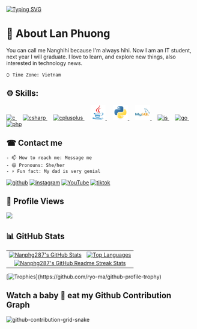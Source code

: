 [![Typing SVG](https://readme-typing-svg.herokuapp.com/?font=Righteous&color=eae1f5&size=60&center=true&vCenter=true&width=1000&height=100&lines=Hello+%F0%9F%91%8B+My+name+is+Lan+Phuong.;Nice+to+meet+you)](https://github.com/CodingAce123)

# 🙋 About Lan Phuong 
You can call me Nanghihi because I'm always hihi.
Now I am an IT student, next year I will graduate.
I love to learn, and explore new things, also interested in technology news.
```text
⌚︎ Time Zone: Vietnam
```
## ⚙ Skills:
<div align="left">
  <a href="https://www.cprogramming.com" target="_blank" rel="noreferrer"> <img src="https://raw.githubusercontent.com/arasgungore/arasgungore/main/icons/c.svg" alt="c" width="40" height="40" /> </a>
  &nbsp; &nbsp;
  <a href="" target="_blank" rel="noreferrer"> <img src="https://raw.githubusercontent.com/jmnote/z-icons/master/svg/csharp.svg" alt="csharp" width="40" height="40" /> </a>
  &nbsp; &nbsp;
  <a href="https://www.cplusplus.com" target="_blank" rel="noreferrer"> <img src="https://raw.githubusercontent.com/arasgungore/arasgungore/main/icons/cplusplus.svg" alt="cplusplus" width="40" height="40" /> </a>
  &nbsp; &nbsp;
  <a href="https://www.java.com" target="_blank" rel="noreferrer"> <img src="https://raw.githubusercontent.com/devicons/devicon/master/icons/java/java-original.svg" alt="java" width="40" height="40" /> </a>
  &nbsp; &nbsp;
  <a href="https://www.python.org" target="_blank" rel="noreferrer"> <img src="https://raw.githubusercontent.com/devicons/devicon/master/icons/python/python-original.svg" alt="python" width="40" height="40" /> </a>
  &nbsp; &nbsp;
  <a href="https://www.mysql.com" target="_blank" rel="noreferrer"> <img src="https://raw.githubusercontent.com/devicons/devicon/master/icons/mysql/mysql-original-wordmark.svg" alt="mysql" width="40" height="40" /> </a>
   &nbsp; &nbsp;
  <a href="" target="_blank" rel="noreferrer"> <img src="https://raw.githubusercontent.com/jmnote/z-icons/master/svg/javascript.svg" alt="js" width="40" height="40" /> </a>
    &nbsp; &nbsp;
  <a href="" target="_blank" rel="noreferrer"> <img src="https://raw.githubusercontent.com/jmnote/z-icons/master/svg/go.svg" alt="go" width="40" height="40" /> </a>
  &nbsp; &nbsp;
  <a href="" target="_blank" rel="noreferrer"> <img src="https://raw.githubusercontent.com/jmnote/z-icons/master/svg/php.svg" alt="php" width="40" height="40" /> </a>
</div>

## ☎ Contact me
```text
- 📫 How to reach me: Message me 
- 😄 Pronouns: She/her 
- ⚡ Fun fact: My dad is very genial 
```

[<img src='https://cdn.jsdelivr.net/npm/simple-icons@3.0.1/icons/github.svg' alt='github' height='30'>](https://github.com/nanphg287)
[<img src='https://cdn.jsdelivr.net/npm/simple-icons@3.0.1/icons/instagram.svg' alt='instagram' height='30'>](https://www.instagram.com/nanphg287/) 
[<img src='https://cdn.jsdelivr.net/npm/simple-icons@3.0.1/icons/youtube.svg' alt='YouTube' height='30'>](https://www.youtube.com/channel/nanphghihi) 
[<img src='https://cdn.jsdelivr.net/npm/simple-icons@3.0.1/icons/tiktok.svg' alt='tiktok' height='30'>](https://www.tiktok.com/@nanphghihi)  

## 🌝 Profile Views
![](https://komarev.com/ghpvc/?username=nanphg287&color=ff69b4&style=for-the-badge)

## 📊 GitHub Stats
<table>
  <tr>
    <td>
      <a href="https://github.com/anuraghazra/github-readme-stats"> <img src="https://github-readme-stats-arasgungore.vercel.app/api?username=nanphg287&hide_border=true&show_icons=true&count_private=true" alt="Nanphg287's GitHub Stats" /> </a>
    </td>
    <td>
      <a href="https://github.com/anuraghazra/github-readme-stats"> <img src="https://github-readme-stats-arasgungore.vercel.app/api/top-langs/?username=nanphg287&hide_border=true&langs_count=8&layout=compact&count_private=true" alt="Top Languages" /> </a>
    </td>
  </tr>
  <tr>
    <td colspan=2 align="center">
      <a href="https://git.io/streak-stats"> <img src="http://github-readme-streak-stats.herokuapp.com?user=nanphg287&hide_border=true&background=f6f8fa&currStreakLabel=000000&date_format=j%20M%5B%20Y%5D" alt="Nanphg287's GitHub Readme Streak Stats" /> </a>
    </td>
  </tr>
</table>

[![Trophies](https://github-profile-trophy-arasgungore.vercel.app/?username=nanphg287&no-frame=true&no-bg=true&theme=juicyfresh&column=8&margin-w=5&margin-h=5&rank=-?)](https://github.com/ryo-ma/github-profile-trophy)



## Watch a baby 🐍 eat my Github Contribution Graph
![github-contribution-grid-snake](https://user-images.githubusercontent.com/109308073/204124026-2b60bb96-2bbf-4603-81ac-a70ec77749f1.svg)
